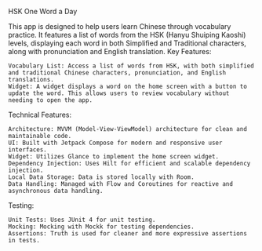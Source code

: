 HSK One Word a Day

This app is designed to help users learn Chinese through vocabulary practice. It features a list of words from the HSK (Hanyu Shuiping Kaoshi) levels, displaying each word in both Simplified and Traditional characters, along with pronunciation and English translation.
Key Features:

    Vocabulary List: Access a list of words from HSK, with both simplified and traditional Chinese characters, pronunciation, and English translations.
    Widget: A widget displays a word on the home screen with a button to update the word. This allows users to review vocabulary without needing to open the app.

Technical Features:

    Architecture: MVVM (Model-View-ViewModel) architecture for clean and maintainable code.
    UI: Built with Jetpack Compose for modern and responsive user interfaces.
    Widget: Utilizes Glance to implement the home screen widget.
    Dependency Injection: Uses Hilt for efficient and scalable dependency injection.
    Local Data Storage: Data is stored locally with Room.
    Data Handling: Managed with Flow and Coroutines for reactive and asynchronous data handling.

Testing:

    Unit Tests: Uses JUnit 4 for unit testing.
    Mocking: Mocking with Mockk for testing dependencies.
    Assertions: Truth is used for cleaner and more expressive assertions in tests.
